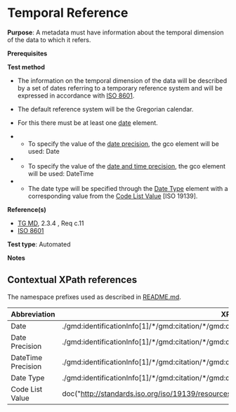 # Temporal Reference


**Purpose**: A metadata must have information about the temporal dimension of the data to which it refers.

**Prerequisites**

**Test method**

* The information on the temporal dimension of the data will be described by a set of dates referring to a temporary reference system and will be expressed in accordance with [ISO 8601](http://inspire.ec.europa.eu/id/ats/metadata/2.0/common/README#ref_ISO_8601).

* The default reference system will be the Gregorian calendar.
* For this there must be at least one [date](#date) element.

* - To specify the value of the [date precision](#datePrecision), the gco element will be used: Date

* - To specify the value of the [date and time precision](#dateTimePrecision), the gco element will be used: DateTime

* - The date type will be specified through the [Date Type](#dateType) element with a corresponding value from the [Code List Value](#codeListValue) [ISO 19139].

**Reference(s)**	 

* [TG MD](http://inspire.ec.europa.eu/id/ats/metadata/2.0/common/README#ref_TG_MD), 2.3.4 , Req c.11
* [ISO 8601](http://inspire.ec.europa.eu/id/ats/metadata/2.0/common/README#ref_ISO_8601)

**Test type**: Automated

**Notes**


## Contextual XPath references

The namespace prefixes used as described in [README.md](http://inspire.ec.europa.eu/id/ats/metadata/2.0/common/README#namespaces).

Abbreviation                                   |  XPath expression (relative to gmd:MD_Metadata)
-----------------------------------------------| -------------------------------------------------------------------------
<a name="date"></a> Date  | ./gmd:identificationInfo[1]/\*/gmd:citation/\*/gmd:date/gmd:CI_Date/gmd:date[1]
<a name="datePrecision"></a> Date Precision  | ./gmd:identificationInfo[1]/\*/gmd:citation/\*/gmd:date/gmd:CI_Date/gmd:date[1]/gco:Date
<a name="dateTimePrecision"></a> DateTime Precision  | ./gmd:identificationInfo[1]/\*/gmd:citation/\*/gmd:date/gmd:CI_Date/gmd:date[1]/gco:DateTime
<a name="dateType"></a> Date Type | ./gmd:identificationInfo[1]/\*/gmd:citation/\*/gmd:date/gmd:CI_Date/gmd:date[1]/\*/gmd:dateType/gmd:CI_DateTypeCode/@codeListValue
<a name="codeListValue"></a> Code List Value | doc("http://standards.iso.org/iso/19139/resources/gmxCodelists.xml)//gmx:CodeListDictionary[@gml:id='CI_DateTypeCode']//gml:identifier/text()
